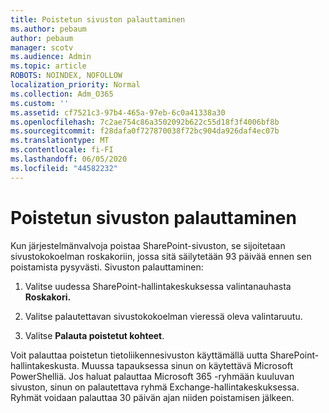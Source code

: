 ```yaml
---
title: Poistetun sivuston palauttaminen
ms.author: pebaum
author: pebaum
manager: scotv
ms.audience: Admin
ms.topic: article
ROBOTS: NOINDEX, NOFOLLOW
localization_priority: Normal
ms.collection: Adm_O365
ms.custom: ''
ms.assetid: cf7521c3-97b4-465a-97eb-6c0a41338a30
ms.openlocfilehash: 7c2ae754c86a3502092b622c55d18f3f4006bf8b
ms.sourcegitcommit: f28dafa0f727870038f72bc904da926daf4ec07b
ms.translationtype: MT
ms.contentlocale: fi-FI
ms.lasthandoff: 06/05/2020
ms.locfileid: "44582232"
---
```

# <a name="restore-a-deleted-site"></a>Poistetun sivuston palauttaminen

Kun järjestelmänvalvoja poistaa SharePoint-sivuston, se sijoitetaan sivustokokoelman roskakoriin, jossa sitä säilytetään 93 päivää ennen sen poistamista pysyvästi. Sivuston palauttaminen:
  
1. Valitse uudessa SharePoint-hallintakeskuksessa valintanauhasta **Roskakori.** 
    
2. Valitse palautettavan sivustokokoelman vieressä oleva valintaruutu.
    
3. Valitse **Palauta poistetut kohteet**.
    
Voit palauttaa poistetun tietoliikennesivuston käyttämällä uutta SharePoint-hallintakeskusta. Muussa tapauksessa sinun on käytettävä Microsoft PowerShelliä. Jos haluat palauttaa Microsoft 365 -ryhmään kuuluvan sivuston, sinun on palautettava ryhmä Exchange-hallintakeskuksessa. Ryhmät voidaan palauttaa 30 päivän ajan niiden poistamisen jälkeen.
  

